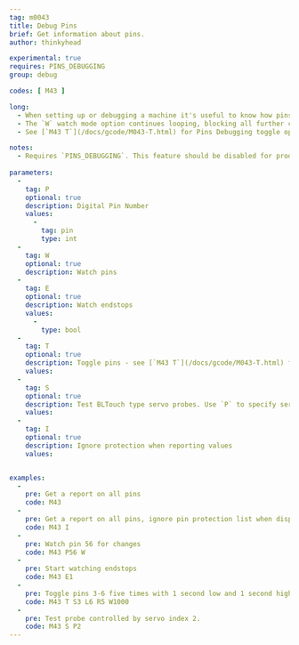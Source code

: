```yaml
---
tag: m0043
title: Debug Pins
brief: Get information about pins.
author: thinkyhead

experimental: true
requires: PINS_DEBUGGING
group: debug

codes: [ M43 ]

long:
  - When setting up or debugging a machine it's useful to know how pins are assigned to functions by the firmware, and to be able to find pins for use with new functions. `M43` provides these tools. `M43` by itself reports all pin assignments. Use `P` to specify a single pin. Use `I` to report the values on pins that are protected. Use `W` to watch the specified pin, or all pins. Use the `E` option to monitor endstops. Use `S` option to test a BLTouch type servo probe. Use `T` option to toggle pins.
  - The `W` watch mode option continues looping, blocking all further commands, until the board is reset. If `EMERGENCY_PARSER` is enabled, `M108` may also be used to exit the watch loop without needing to reset the board.
  - See [`M43 T`](/docs/gcode/M043-T.html) for Pins Debugging toggle options.

notes:
  - Requires `PINS_DEBUGGING`. This feature should be disabled for production use.
  
parameters:
  -
    tag: P
    optional: true
    description: Digital Pin Number
    values:
      -
        tag: pin
        type: int
  -
    tag: W
    optional: true
    description: Watch pins
  -
    tag: E
    optional: true
    description: Watch endstops
    values:
      -
        type: bool
  -
    tag: T
    optional: true
    description: Toggle pins - see [`M43 T`](/docs/gcode/M043-T.html) for options
    values:
  -
    tag: S
    optional: true
    description: Test BLTouch type servo probes. Use `P` to specify servo index (0-3). Defaults to 0 if `P` omitted
    values:
  -
    tag: I
    optional: true
    description: Ignore protection when reporting values
    values:


examples:
  -
    pre: Get a report on all pins
    code: M43
  -
    pre: Get a report on all pins, ignore pin protection list when displaying values
    code: M43 I
  -
    pre: Watch pin 56 for changes
    code: M43 P56 W
  -
    pre: Start watching endstops
    code: M43 E1
  -
    pre: Toggle pins 3-6 five times with 1 second low and 1 second high pulses but only if the pin isn't in the protected list.
    code: M43 T S3 L6 R5 W1000
  -
    pre: Test probe controlled by servo index 2.
    code: M43 S P2
---
```

